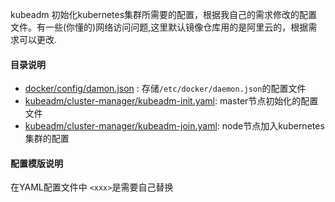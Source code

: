 kubeadm 初始化kubernetes集群所需要的配置，根据我自己的需求修改的配置文件。有一些(你懂的)网络访问问题,这里默认镜像仓库用的是阿里云的，根据需求可以更改.

#### 目录说明

* [docker/config/damon.json](https://github.com/fonzie1006/kubeadm-config/blob/master/docker/config/daemon.json) : 存储```/etc/docker/daemon.json```的配置文件
* [kubeadm/cluster-manager/kubeadm-init.yaml](https://github.com/fonzie1006/kubeadm-config/blob/master/kubeadm/cluster-manager/kubeadm-init.yaml): master节点初始化的配置文件
* [kubeadm/cluster-manager/kubeadm-join.yaml](https://github.com/fonzie1006/kubeadm-config/blob/master/kubeadm/cluster-manager/kubeadm-join.yaml): node节点加入kubernetes集群的配置


#### 配置模版说明

在YAML配置文件中 ```<xxx>```是需要自己替换
